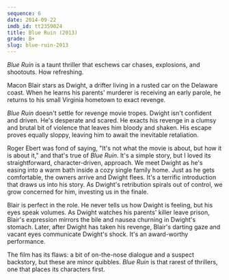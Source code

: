```yaml
---
sequence: 6
date: 2014-09-22
imdb_id: tt2359024
title: Blue Ruin (2013)
grade: B+
slug: blue-ruin-2013
---
```


_Blue Ruin_ is a taunt thriller that eschews car chases, explosions, and shootouts. How refreshing.

Macon Blair stars as Dwight, a drifter living in a rusted car on the Delaware coast. When he learns his parents' murderer is receiving an early parole, he returns to his small Virginia hometown to exact revenge.

_Blue Ruin_ doesn't settle for revenge movie tropes. Dwight isn't confident and driven. He's desperate and scared. He exacts his revenge in a clumsy and brutal bit of violence that leaves him bloody and shaken. His escape proves equally sloppy, leaving him to await the inevitable retaliation.

Roger Ebert was fond of saying, "It's not what the movie is about, but how it is about it," and that's true of _Blue Ruin_. It's a simple story, but I loved its straightforward, character-driven, approach. We meet Dwight as he's easing into a warm bath inside a cozy single family home. Just as he gets comfortable, the owners arrive and Dwight flees. It's a terrific introduction that draws us into his story. As Dwight's retribution spirals out of control, we grow concerned for him, investing us in the finale.

Blair is perfect in the role. He never tells us how Dwight is feeling, but his eyes speak volumes. As Dwight watches his parents' killer leave prison, Blair's expression mirrors the bile and nausea churning in Dwight's stomach. Later, after Dwight has taken his revenge, Blair's darting gaze and vacant eyes communicate Dwight's shock. It's an award-worthy performance.

The film has its flaws: a bit of on-the-nose dialogue and a suspect backstory, but these are minor quibbles. _Blue Ruin_ is that rarest of thrillers, one that places its characters first.

